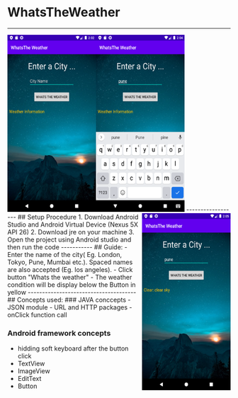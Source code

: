 # WhatsTheWeather
--------------------
<img align="left" src="https://github.com/godbolesumant/WhatsTheWeather/blob/master/screenshots/Screenshot_1588062742.png" width="200" height="400"> 
<img align="centre" src="https://github.com/godbolesumant/WhatsTheWeather/blob/master/screenshots/Screenshot_1588062846.png" width="200" height="400">
<img align="right" src="https://github.com/godbolesumant/WhatsTheWeather/blob/master/screenshots/Screenshot_1588062930.png" width="200" height="400">
------------------
## Setup Procedure
1. Download Android Studio and Android Virtual Device (Nexus 5X API 26)
2. Download jre on your machine
3. Open the project using Android studio and then run the code
-----------
## Guide:
- Enter the name of the city( Eg. London, Tokyo, Pune, Mumbai etc.). Spaced names are also accepted (Eg. los angeles).
- Click button "Whats the weather"
- The weather condition will be display below the Button in yellow
--------------------------------------
## Concepts used:
### JAVA conccepts
- JSON module
- URL and HTTP packages
- onClick function call

### Android framework concepts
- hidding soft keyboard after the button click
- TextView
- ImageView
- EditText
- Button
